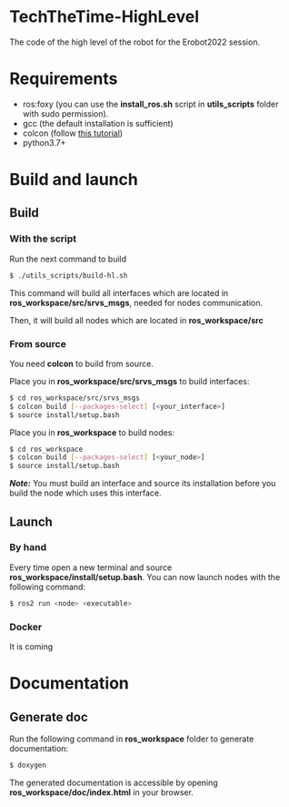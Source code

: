 # TechTheTime-HighLevel

The code of the high level of the robot for the Erobot2022 session.

# Requirements

- ros:foxy (you can use the **install_ros.sh** script in **utils_scripts** folder with sudo permission).
- gcc (the default installation is sufficient)
- colcon (follow [this tutorial](https://docs.ros.org/en/foxy/Tutorials/Colcon-Tutorial.html#install-colcon))
- python3.7+

# Build and launch

## Build

### With the script

Run the next command to build 
```bash 
$ ./utils_scripts/build-hl.sh
```

This command will build all interfaces which are located in **ros_workspace/src/srvs_msgs**, needed for nodes communication.

Then, it will build all nodes which are located in **ros_workspace/src**

### From source

You need **colcon** to build from source. 

Place you in **ros_workspace/src/srvs_msgs** to build interfaces:

```bash
$ cd ros_workspace/src/srvs_msgs
$ colcon build [--packages-select] [<your_interface>]
$ source install/setup.bash
```

Place you in **ros_workspace** to build nodes:

```bash
$ cd ros_workspace
$ colcon build [--packages-select] [<your_node>]
$ source install/setup.bash
```

***Note:*** You must build an interface and source its installation before you build the node which uses this interface.

## Launch

### By hand

Every time open a new terminal and source **ros_workspace/install/setup.bash**. You can now launch nodes with the following command:

```bash
$ ros2 run <node> <executable>
```

### Docker

It is coming

# Documentation

## Generate doc

Run the following command in **ros_workspace** folder to generate documentation:

```bash
$ doxygen
```
The generated documentation is accessible by opening **ros_workspace/doc/index.html** in your browser.